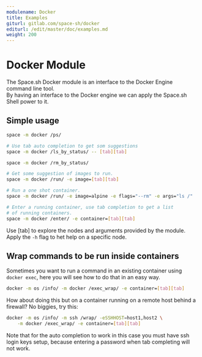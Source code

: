 ```yaml
---
modulename: Docker
title: Examples
giturl: gitlab.com/space-sh/docker
editurl: /edit/master/doc/examples.md
weight: 200
---
```

# Docker Module

The Space.sh Docker module is an interface to the Docker Engine command line tool.  
By having an interface to the Docker engine we can apply the Space.sh Shell power to it.  

## Simple usage

```sh
space -m docker /ps/

# Use tab auto completion to get som suggestions
space -m docker /ls_by_status/ -- [tab][tab]

space -m docker /rm_by_status/

# Get some suggestion of images to run.
space -m docker /run/ -e image=[tab][tab]

# Run a one shot container.
space -m docker /run/ -e image=alpine -e flags="--rm" -e args="ls /"

# Enter a running container, use tab completion to get a list
# of running containers.
space -m docker /enter/ -e container=[tab][tab]
```  

  Use [tab] to explore the nodes and arguments provided by the module.  
Apply the `-h` flag to het help on a specific node.  

## Wrap commands to be run inside containers

Sometimes you want to run a command in an existing container using `docker exec`, here you will see how to do that in an easy way.  

```sh
docker -m os /info/ -m docker /exec_wrap/ -e container=[tab][tab]
```  

How about doing this but on a container running on a remote host behind a firewall?
No biggies, try this:  

```sh
docker -m os /info/ -m ssh /wrap/ -eSSHHOST=host1,host2 \
    -m docker /exec_wrap/ -e container=[tab][tab]
```  

Note that for the auto completion to work in this case you must have ssh login keys setup,
because entering a password when tab completing will not work.  
